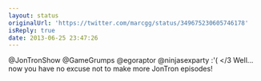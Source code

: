 ```yaml
---
layout: status
originalUrl: 'https://twitter.com/marcgg/status/349675230605746178'
isReply: true
date: 2013-06-25 23:47:26
---
```


@JonTronShow @GameGrumps @egoraptor @ninjasexparty :'(  &lt;/3 Well... now you have no excuse not to make more JonTron episodes!
